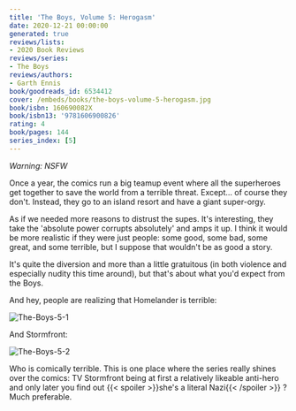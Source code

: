 ```yaml
---
title: 'The Boys, Volume 5: Herogasm'
date: 2020-12-21 00:00:00
generated: true
reviews/lists:
- 2020 Book Reviews
reviews/series:
- The Boys
reviews/authors:
- Garth Ennis
book/goodreads_id: 6534412
cover: /embeds/books/the-boys-volume-5-herogasm.jpg
book/isbn: 160690082X
book/isbn13: '9781606900826'
rating: 4
book/pages: 144
series_index: [5]
---
```

*Warning: NSFW*   

Once a year, the comics run a big teamup event where all the superheroes get together to save the world from a terrible threat. Except... of course they don't. Instead, they go to an island resort and have a giant super-orgy.  

<!--more-->

As if we needed more reasons to distrust the supes. It's interesting, they take the 'absolute power corrupts absolutely' and amps it up. I think it would be more realistic if they were just people: some good, some bad, some great, and some terrible, but I suppose that wouldn't be as good a story.  

It's quite the diversion and more than a little gratuitous (in both violence and especially nudity this time around), but that's about what you'd expect from the Boys.  

And hey, people are realizing that Homelander is terrible:  

![The-Boys-5-1](/embeds/books/attachments/the-boys-5-1.jpg)  

And Stormfront:  

![The-Boys-5-2](/embeds/books/attachments/the-boys-5-2.jpg)  

Who is comically terrible. This is one place where the series really shines over the comics: TV Stormfront being at first a relatively likeable anti-hero and only later you find out  {{< spoiler >}}she's a literal Nazi{{< /spoiler >}}  ? Much preferable.